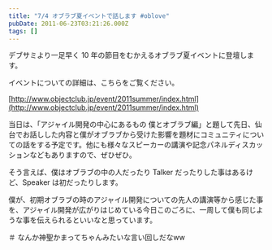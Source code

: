```yaml
---
title: "7/4 オブラブ夏イベントで話します #oblove"
pubDate: 2011-06-23T03:21:26.000Z
tags: []
---
```


デブサミより一足早く 10 年の節目をむかえるオブラブ夏イベントに登壇します。

イベントについての詳細は、こちらをご覧ください。

[http://www.objectclub.jp/event/2011summer/index.html](http://www.objectclub.jp/event/2011summer/index.html)

当日は、「アジャイル開発の中心にあるもの 僕とオブラブ編」と題して先日、仙台でお話しした内容と僕がオブラブから受けた影響を題材にコミュニティについての話をする予定です。他にも様々なスピーカーの講演や記念パネルディスカッションなどもありますので、ぜひぜひ。

そう言えば、僕はオブラブの中の人だったり Talker だったりした事はあるけど、Speaker は初だったりします。

僕が、初期オブラブの時のアジャイル開発についての先人の講演等から感じた事を、アジャイル開発が広がりはじめている今日このごろに、一周して僕も同じような事を伝えられるといいなと思っています。

＃ なんか神聖かまってちゃんみたいな言い回しだなww